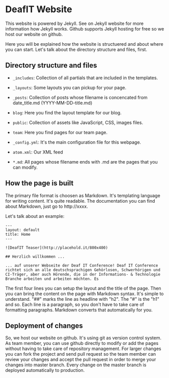 # DeafIT Website

This website is powered by Jekyll. See on Jekyll website for more information how Jekyll works. 
Github supports Jekyll hosting for free so we host our website on github. 

Here you will be explained how the website is structuered and about where you can start.
Let's talk about the directory structure and files, first.


## Directory structure and files

 - `_includes`: Collection of all partials that are included in the templates.
 - `_layouts`: Some layouts you can pickup for your page.
 - `_posts`: Collection of posts whose filename is concencated from date_title.md (YYYY-MM-DD-title.md)
 - `blog`: Here you find the layout template for our blog.
 - `public`: Collection of assets like JavaScript, CSS, images files.
 - `team`: Here you find pages for our team page.

 - `_config.yml`: It's the main configuration file for this webpage. 
 - `atom.xml`: Our XML feed
 - `*.md`: All pages whose filename ends with .md are the pages that you can modify. 


## How the page is built

The primary file format is choosen as Markdown. It's templating language for writing content. 
It's quite readable. The documentation you can find about Markdown, just go to http://xxxx. 

Let's talk about an example:

	---
	layout: default
	title: Home
	---

	![DeafIT Teaser](http://placehold.it/800x400)

	## Herzlich willkommen ...

	... auf unserer Webseite der Deaf IT Conference! Deaf IT Conference richtet sich an alle deutschsprachigen Gehörlosen, Schwerhörigen und CI-Träger, aber auch Hörende, die in der Informations- & Technologie Branche arbeiten und arbeiten möchten. Es 

The first four lines you can setup the layout and the title of the page. Then you can bring the content on the page with Markdown syntax. It's simple to understand. "##" marks the line as headline with "h2". The "#" is the "h1" and so. Each line is a paragraph, so you don't have to take care of formatting paragraphs. Markdown converts that automatically for you.


## Deployment of changes

So, we host our website on github. It's using git as version control system. As team member, you can use github directly to modify or add the pages without having to take care of repository management. For larger changes you can fork the project and send pull request so the team member can review your changes and accept the pull request in order to merge your changes into master branch. Every change on the master branch is deployed automatically to production. 

